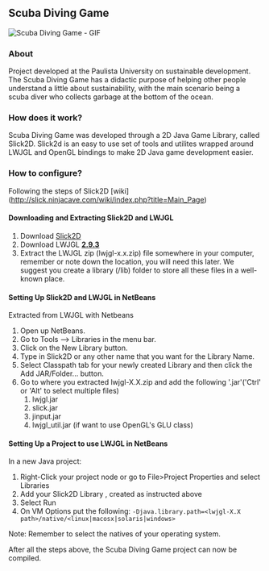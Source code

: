 ## Scuba Diving Game
![Scuba Diving Game - GIF](https://i.imgur.com/WSTBOZo.gifv)

### About

Project developed at the Paulista University on sustainable development. The Scuba Diving Game has a didactic purpose of helping other people understand a little about sustainability, with the main scenario being a scuba diver who collects garbage at the bottom of the ocean.

### How does it work?

Scuba Diving Game was developed through a 2D Java Game Library, called Slick2D. Slick2d is an easy to use set of tools and utilites wrapped around LWJGL and OpenGL bindings to make 2D Java game development easier.

### How to configure?
Following the steps of Slick2D [wiki] (http://slick.ninjacave.com/wiki/index.php?title=Main_Page)
#### Downloading and Extracting Slick2D and LWJGL
1. Download [Slick2D](http://slick.ninjacave.com/)
2. Download LWJGL **[2.9.3](https://sourceforge.net/projects/java-game-lib/files/Official%20Releases/LWJGL%202.9.3/)**
3. Extract the LWJGL zip (lwjgl-x.x.zip) file somewhere in your computer, remember or note down the location, you will need this later. We suggest you create a library (/lib) folder to store all these files in a well-known place.

#### Setting Up Slick2D and LWJGL in NetBeans
Extracted from LWJGL with Netbeans
1. Open up NetBeans.
2. Go to Tools --> Libraries in the menu bar.
3. Click on the New Library button.
4. Type in Slick2D or any other name that you want for the Library Name.
5. Select Classpath tab for your newly created Library and then click the Add JAR/Folder... button.
6. Go to where you extracted lwjgl-X.X.zip and add the following '.jar'('Ctrl' or 'Alt' to select multiple files)
   1. lwjgl.jar
   2. slick.jar
   3. jinput.jar
   4. lwjgl_util.jar (if want to use OpenGL's GLU class)

#### Setting Up a Project to use LWJGL in NetBeans
In a new Java project:
1. Right-Click your project node or go to File>Project Properties and select Libraries
2. Add your Slick2D Library , created as instructed above
3. Select Run
4. On VM Options put the following:
   `-Djava.library.path=<lwjgl-X.X path>/native/<linux|macosx|solaris|windows>`
   
Note: Remember to select the natives of your operating system.

After all the steps above, the Scuba Diving Game project can now be compiled.
